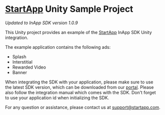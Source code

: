 [StartApp][] Unity Sample Project
======================================

*Updated to InApp SDK version 1.0.9*

This Unity project provides an example of the [StartApp][] InApp SDK Unity integration.

The example application contains the following ads:
* Splash
* Interstitial
* Rewarded Video
* Banner

When integrating the SDK with your application, please make sure to use the latest SDK version, which can be downloaded from our [portal](https://portal.startapp.com).
Please also follow the integration manual which comes with the SDK.
Don't forget to use your application id when initializing the SDK.


For any question or assistance, please contact us at support@startapp.com.

[StartApp]: http://www.startapp.com
